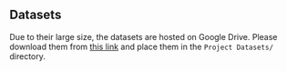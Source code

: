 ## Datasets

Due to their large size, the datasets are hosted on Google Drive. Please download them from [this link](https://drive.google.com/file/d/1kClWEaFzwgBxRrgJP6-JYkR8Sv9V30nE/view?usp=sharing) and place them in the `Project Datasets/` directory.
